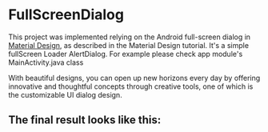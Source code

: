 # FullScreenDialog

This project was implemented relying on the Android full-screen dialog in [Material Design][1], 
as described in the Material Design tutorial. It's a simple fullScreen Loader AlertDialog.
For example please check app module's MainActivity.java class

With beautiful designs, you can open up new horizons every day by offering innovative and thoughtful 
concepts through creative tools, one of which is the customizable UI dialog design.

## The final result looks like this:


[1]:(https://material.io/components/dialogs#confirmation-dialog)